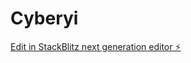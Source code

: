 # Cyberyi

[Edit in StackBlitz next generation editor ⚡️](https://stackblitz.com/~/github.com/RaiseYI/Cyberyi)